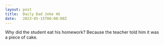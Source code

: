 ```yaml
---
layout: post
title:  Daily Dad Joke 4U
date:   2023-05-15T00:00:00Z
---
```

Why did the student eat his homework? Because the teacher told him it was a piece of cake.

